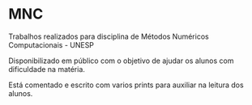 # MNC
Trabalhos realizados para disciplina de Métodos Numéricos Computacionais - UNESP

Disponibilizado em público com o objetivo de ajudar os alunos com dificuldade na matéria.

Está comentado e escrito com varios prints para auxiliar na leitura dos alunos.
